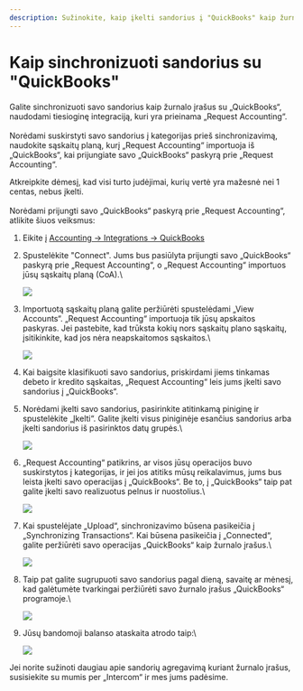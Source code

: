 ```yaml
---
description: Sužinokite, kaip įkelti sandorius į "QuickBooks" kaip žurnalo įrašus
---
```


# Kaip sinchronizuoti sandorius su "QuickBooks"

Galite sinchronizuoti savo sandorius kaip žurnalo įrašus su „QuickBooks“, naudodami tiesioginę integraciją, kuri yra prieinama „Request Accounting“.\
\
Norėdami suskirstyti savo sandorius į kategorijas prieš sinchronizavimą, naudokite sąskaitų planą, kurį „Request Accounting“ importuoja iš „QuickBooks“, kai prijungiate savo „QuickBooks“ paskyrą prie „Request Accounting“.

Atkreipkite dėmesį, kad visi turto judėjimai, kurių vertė yra mažesnė nei 1 centas, nebus įkelti.\
\
Norėdami prijungti savo „QuickBooks“ paskyrą prie „Request Accounting“, atlikite šiuos veiksmus:

1. Eikite į [Accounting → Integrations → QuickBooks](https://accounting.request.finance/integrations/quickbooks)
2.  Spustelėkite "Connect". Jums bus pasiūlyta prijungti savo „QuickBooks“ paskyrą prie „Request Accounting“, o „Request Accounting“ importuos jūsų sąskaitų planą (CoA).\


    [![](https://downloads.intercomcdn.com/i/o/mmdbekc3/1324518048/ecd2845de379f2b4fb3ba07e4c75/unnamed+\(23\).png?expires=1751479200\&signature=7c196f430a96447a34adc4e584ae0fa72486d28c23d8b0a015a4570abac086fa\&req=dSMlEsx%2FlYFbUfMW3nq%2BgUm8RARTVBAgUj0HT%2B4JloJXXOUrpp9k4OSuyciv%0A%2F7ybn43jcTpWmlOYzhPhjv1g2Wc%3D%0A)](https://downloads.intercomcdn.com/i/o/mmdbekc3/1324518048/ecd2845de379f2b4fb3ba07e4c75/unnamed+\(23\).png?expires=1751479200\&signature=7c196f430a96447a34adc4e584ae0fa72486d28c23d8b0a015a4570abac086fa\&req=dSMlEsx%2FlYFbUfMW3nq%2BgUm8RARTVBAgUj0HT%2B4JloJXXOUrpp9k4OSuyciv%0A%2F7ybn43jcTpWmlOYzhPhjv1g2Wc%3D%0A)
3.  Importuotą sąskaitų planą galite peržiūrėti spustelėdami „View Accounts“. „Request Accounting“ importuoja tik jūsų apskaitos paskyras. Jei pastebite, kad trūksta kokių nors sąskaitų plano sąskaitų, įsitikinkite, kad jos nėra neapskaitomos sąskaitos.\


    [![](https://downloads.intercomcdn.com/i/o/mmdbekc3/1324518593/59f92ede823760d41984b7e89f59/unnamed+\(22\).png?expires=1751479200\&signature=2f670fabe4e1c7784f3d84f4a3b1ed46d629091b890f45bc7005eacbf7014198\&req=dSMlEsx%2FlYRWWvMW3nq%2BgUp4g3rL8d%2FNnuAhefmRiKphLLR5099ANq1Vl4OR%0AlER1XR6KcTgZfKEqA%2Fl16MPfXOo%3D%0A)](https://downloads.intercomcdn.com/i/o/mmdbekc3/1324518593/59f92ede823760d41984b7e89f59/unnamed+\(22\).png?expires=1751479200\&signature=2f670fabe4e1c7784f3d84f4a3b1ed46d629091b890f45bc7005eacbf7014198\&req=dSMlEsx%2FlYRWWvMW3nq%2BgUp4g3rL8d%2FNnuAhefmRiKphLLR5099ANq1Vl4OR%0AlER1XR6KcTgZfKEqA%2Fl16MPfXOo%3D%0A)
4. Kai baigsite klasifikuoti savo sandorius, priskirdami jiems tinkamas debeto ir kredito sąskaitas, „Request Accounting“ leis jums įkelti savo sandorius į „QuickBooks“.
5.  Norėdami įkelti savo sandorius, pasirinkite atitinkamą piniginę ir spustelėkite „Įkelti“. Galite įkelti visus piniginėje esančius sandorius arba įkelti sandorius iš pasirinktos datų grupės.\


    [![](https://downloads.intercomcdn.com/i/o/mmdbekc3/1324518806/1b29ad434312c7ff3941a9442618/unnamed+\(21\).png?expires=1751479200\&signature=708045d20b8d45bde20ffa1132442b4557c4125490992500ed9bd5e4780da4e0\&req=dSMlEsx%2FlYlfX%2FMW3nq%2BgQFJeGBjQ3PKQklH2dCZAchIurMThzVfcOKFYq4p%0AIsif5lttnd4DgDgLWxX8Z3QlwBU%3D%0A)](https://downloads.intercomcdn.com/i/o/mmdbekc3/1324518806/1b29ad434312c7ff3941a9442618/unnamed+\(21\).png?expires=1751479200\&signature=708045d20b8d45bde20ffa1132442b4557c4125490992500ed9bd5e4780da4e0\&req=dSMlEsx%2FlYlfX%2FMW3nq%2BgQFJeGBjQ3PKQklH2dCZAchIurMThzVfcOKFYq4p%0AIsif5lttnd4DgDgLWxX8Z3QlwBU%3D%0A)
6.  „Request Accounting“ patikrins, ar visos jūsų operacijos buvo suskirstytos į kategorijas, ir jei jos atitiks mūsų reikalavimus, jums bus leista įkelti savo operacijas į „QuickBooks“. Be to, į „QuickBooks“ taip pat galite įkelti savo realizuotus pelnus ir nuostolius.\


    [![](https://downloads.intercomcdn.com/i/o/mmdbekc3/1324520271/356fa5944879e7f8d6106a78602d/unnamed+\(20\).png?expires=1751479200\&signature=a97cac1d5ece18f08a3d74c72fc4041f933b12dc968be8a57b53aa5719e93ac5\&req=dSMlEsx8nYNYWPMW3nq%2BgfvNfH1NWncT0fJ%2FCUbw4SdsqlrA8HRNBhDPp8tk%0AlCgjxapXh8WfkKNWkkQ35r5WNfU%3D%0A)](https://downloads.intercomcdn.com/i/o/mmdbekc3/1324520271/356fa5944879e7f8d6106a78602d/unnamed+\(20\).png?expires=1751479200\&signature=a97cac1d5ece18f08a3d74c72fc4041f933b12dc968be8a57b53aa5719e93ac5\&req=dSMlEsx8nYNYWPMW3nq%2BgfvNfH1NWncT0fJ%2FCUbw4SdsqlrA8HRNBhDPp8tk%0AlCgjxapXh8WfkKNWkkQ35r5WNfU%3D%0A)
7.  Kai spustelėjate „Upload“, sinchronizavimo būsena pasikeičia į „Synchronizing Transactions“. Kai būsena pasikeičia į „Connected“, galite peržiūrėti savo operacijas „QuickBooks“ kaip žurnalo įrašus.\


    [![](https://downloads.intercomcdn.com/i/o/mmdbekc3/1324520918/b542a6e98d853ec2294060c19af5/unnamed+\(19\).png?expires=1751479200\&signature=68e62b51b025e1eceb0f52ad16270fec96034ae1343b3401974892b737a199e0\&req=dSMlEsx8nYheUfMW3nq%2Bgclj7jc9%2BWHdPc3Emz5Y5uRC9opvm95Qb6AfvE5j%0AKm7MMWE6oL6TwJKjCEmyiPSwbYc%3D%0A)](https://downloads.intercomcdn.com/i/o/mmdbekc3/1324520918/b542a6e98d853ec2294060c19af5/unnamed+\(19\).png?expires=1751479200\&signature=68e62b51b025e1eceb0f52ad16270fec96034ae1343b3401974892b737a199e0\&req=dSMlEsx8nYheUfMW3nq%2Bgclj7jc9%2BWHdPc3Emz5Y5uRC9opvm95Qb6AfvE5j%0AKm7MMWE6oL6TwJKjCEmyiPSwbYc%3D%0A)
8.  Taip pat galite sugrupuoti savo sandorius pagal dieną, savaitę ar mėnesį, kad galėtumėte tvarkingai peržiūrėti savo žurnalo įrašus „QuickBooks“ programoje.\


    [![](https://downloads.intercomcdn.com/i/o/mmdbekc3/1324521178/408236f25e673e8e32bc0896fab4/unnamed+\(18\).png?expires=1751479200\&signature=003d7eb16cc79b9e1f55972dd68d32230a81654921e63bf616a06ceea0f5812c\&req=dSMlEsx8nIBYUfMW3nq%2Bgcbm6OpXvkSmYHm070RWviUF8%2FbP84qm144I%2Bm7T%0A1eU4WNFVXj88%2Be46qBxvC2IkowA%3D%0A)](https://downloads.intercomcdn.com/i/o/mmdbekc3/1324521178/408236f25e673e8e32bc0896fab4/unnamed+\(18\).png?expires=1751479200\&signature=003d7eb16cc79b9e1f55972dd68d32230a81654921e63bf616a06ceea0f5812c\&req=dSMlEsx8nIBYUfMW3nq%2Bgcbm6OpXvkSmYHm070RWviUF8%2FbP84qm144I%2Bm7T%0A1eU4WNFVXj88%2Be46qBxvC2IkowA%3D%0A)
9.  Jūsų bandomoji balanso ataskaita atrodo taip:\


    [![](https://downloads.intercomcdn.com/i/o/mmdbekc3/1324521419/75a9e90647dfb0cf98a5e9631bfc/unnamed+\(17\).png?expires=1751479200\&signature=2816529c68addcc163eea50d509a45a6e4bd0ae32f0a472ebe8f2ba9d1c42640\&req=dSMlEsx8nIVeUPMW3nq%2BgeEUNjZPBawerWK%2BlutuJA7uykpXOpWKzSVy0tXq%0Aswr0YXRhO%2FXpfhdHQEKaEP3Iasc%3D%0A)](https://downloads.intercomcdn.com/i/o/mmdbekc3/1324521419/75a9e90647dfb0cf98a5e9631bfc/unnamed+\(17\).png?expires=1751479200\&signature=2816529c68addcc163eea50d509a45a6e4bd0ae32f0a472ebe8f2ba9d1c42640\&req=dSMlEsx8nIVeUPMW3nq%2BgeEUNjZPBawerWK%2BlutuJA7uykpXOpWKzSVy0tXq%0Aswr0YXRhO%2FXpfhdHQEKaEP3Iasc%3D%0A)

Jei norite sužinoti daugiau apie sandorių agregavimą kuriant žurnalo įrašus, susisiekite su mumis per „Intercom“ ir mes jums padėsime.
